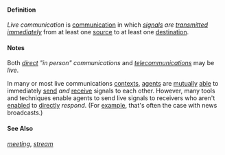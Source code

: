 #### Definition

*Live communication* is [communication](https://github.com/gcassel/Modular-Organization-Terminology/blob/master/terms/communicate.md) in which *[signals](https://github.com/gcassel/Modular-Organization-Terminology/blob/master/terms/signal.md) are [transmitted](https://github.com/gcassel/Modular-Organization-Terminology/blob/master/terms/transmit.md) [immediately](https://github.com/gcassel/Modular-Organization-Terminology/blob/master/terms/immediate.md)* from at least one [source](https://github.com/gcassel/Modular-Organization-Terminology/blob/master/terms/source.md) to at least one [destination](https://github.com/gcassel/Modular-Organization-Terminology/blob/master/terms/destination.md).
		
#### Notes

Both *[direct](https://github.com/gcassel/Modular-Organization-Terminology/blob/master/terms/direct.md) "in person" communications* and *[telecommunications](https://github.com/gcassel/Modular-Organization-Terminology/blob/master/terms/telecommunicate.md)* may be *live*.

In many or most live communications [contexts](https://github.com/gcassel/Modular-Organization-Terminology/blob/master/terms/context.md), [agents](https://github.com/gcassel/Modular-Organization-Terminology/blob/master/terms/agent.md) are [mutually](https://github.com/gcassel/Modular-Organization-Terminology/blob/master/terms/mutual.md) [able](https://github.com/gcassel/Modular-Organization-Terminology/blob/master/terms/ability.md) to immediately [send](https://github.com/gcassel/Modular-Organization-Terminology/blob/master/terms/send.md) *and* [receive](https://github.com/gcassel/Modular-Organization-Terminology/blob/master/terms/receive.md) signals to each other.  However, many tools and techniques enable agents to send live signals to receivers who aren't [enabled](https://github.com/gcassel/Modular-Organization-Terminology/blob/master/terms/enable.md) to [directly](https://github.com/gcassel/Modular-Organization-Terminology/blob/master/terms/direct.md) *respond*.   (For [example](https://github.com/gcassel/Modular-Organization-Terminology/blob/master/terms/example.md), that's often the case with news broadcasts.)

#### See Also

*[meeting](https://github.com/gcassel/Modular-Organization-Terminology/blob/master/terms/meeting.md)*, *[stream](https://github.com/gcassel/Modular-Organization-Terminology/blob/master/terms/stream.md)*

